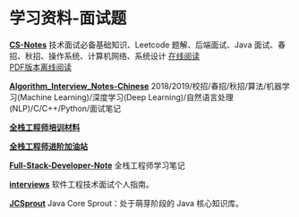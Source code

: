 # 学习资料-面试题

[**CS-Notes**](https://github.com/CyC2018/CS-Notes)
技术面试必备基础知识、Leetcode 题解、后端面试、Java 面试、春招、秋招、操作系统、计算机网络、系统设计 
[在线阅读](https://cyc2018.github.io/CS-Notes/#/)    
[PDF版本离线阅读](https://github.com/sjsdfg/CS-Notes-PDF)

[**Algorithm_Interview_Notes-Chinese**](https://github.com/imhuay/Algorithm_Interview_Notes-Chinese)
2018/2019/校招/春招/秋招/算法/机器学习(Machine Learning)/深度学习(Deep Learning)/自然语言处理(NLP)/C/C++/Python/面试笔记 

[**全栈工程师培训材料**](https://github.com/ruanyf/jstraining)

[**全栈工程师进阶加油站**](https://github.com/xunyegege/source)

[**Full-Stack-Developer-Note**](https://github.com/DreamerWinston/Full-Stack-Developer-Note)
全栈工程师学习笔记 

[**interviews**](https://github.com/kdn251/interviews/blob/master/README-zh-cn.md)
软件工程技术面试个人指南。

[**JCSprout**](https://github.com/crossoverJie/JCSprout)
Java Core Sprout：处于萌芽阶段的 Java 核心知识库。

[]()

[]()

[]()

[]()
